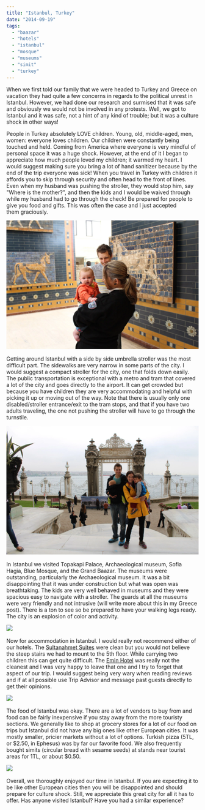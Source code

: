 ```yaml
---
title: "Istanbul, Turkey"
date: "2014-09-19"
tags:
  - "baazar"
  - "hotels"
  - "istanbul"
  - "mosque"
  - "museums"
  - "simit"
  - "turkey"
---
```


When we first told our family that we were headed to Turkey and Greece on vacation they had quite a few concerns in regards to the political unrest in Istanbul. However, we had done our research and surmised that it was safe and obviously we would not be involved in any protests. Well, we got to Istanbul and it was safe, not a hint of any kind of trouble; but it was a culture shock in other ways!

People in Turkey absolutely LOVE children. Young, old, middle-aged, men, women: everyone loves children. Our children were constantly being touched and held. Coming from America where everyone is very mindful of personal space it was a huge shock. However, at the end of it I began to appreciate how much people loved my children; it warmed my heart. I would suggest making sure you bring a lot of hand sanitizer because by the end of the trip everyone was sick! When you travel in Turkey with children it affords you to skip through security and often head to the front of lines. Even when my husband was pushing the stroller, they would stop him, say "Where is the mother?", and then the kids and I would be waived through while my husband had to go through the check! Be prepared for people to give you food and gifts. This was often the case and I just accepted them graciously.

![ ](images/1540357_10100711581212544_8420891210067687489_o.webp)

Getting around Istanbul with a side by side umbrella stroller was the most difficult part. The sidewalks are very narrow in some parts of the city. I would suggest a compact stroller for the city, one that folds down easily. The public transportation is exceptional with a metro and tram that covered a lot of the city and goes directly to the airport. It can get crowded but because you have children they are very accommodating and helpful with picking it up or moving out of the way. Note that there is usually only one disabled/stroller entrance/exit to the tram stops, and that if you have two adults traveling, the one not pushing the stroller will have to go through the turnstile.

![ ](images/10633175_10100711582579804_5434792060801283754_o.webp)

In Istanbul we visited Topakapi Palace, Archaeological museum, Sofia Hagia, Blue Mosque, and the Grand Baazar. The museums were outstanding, particularly the Archaeological museum. It was a bit disappointing that it was under construction but what was open was breathtaking. The kids are very well behaved in museums and they were spacious easy to navigate with a stroller. The guards at all the museums were very friendly and not intrusive (will write more about this in my Greece post). There is a ton to see so be prepared to have your walking legs ready. The city is an explosion of color and activity.

![ ](images/10308109_10100598755027124_1133578026907763690_n.webp)

Now for accommodation in Istanbul. I would really not recommend either of our hotels. The [Sultanahmet Suites](http://www.tripadvisor.com/Hotel_Review-g293974-d656391-Reviews-Sultanahmet_Suites-Istanbul.html) were clean but you would not believe the steep stairs we had to mount to the 5th floor. While carrying two children this can get quite difficult. The [Emin Hotel](http://www.tripadvisor.com/Hotel_Review-g293974-d1464893-Reviews-Emin_Hotel-Istanbul.html) was really not the cleanest and I was very happy to leave that one and I try to forget that aspect of our trip. I would suggest being very wary when reading reviews and if at all possible use Trip Advisor and message past guests directly to get their opinions.

![ ](images/10177862_10100598753939304_1679870934682460483_n.webp)

The food of Istanbul was okay. There are a lot of vendors to buy from and food can be fairly inexpensive if you stay away from the more touristy sections. We generally like to shop at grocery stores for a lot of our food on trips but Istanbul did not have any big ones like other European cities. It was mostly smaller, pricier markets without a lot of options. Turkish pizza (5TL, or $2.50, in Ephesus) was by far our favorite food. We also frequently bought simits (circular bread with sesame seeds) at stands near tourist areas for 1TL, or about $0.50.

![ ](images/10171690_10100598754802574_7774012370954342497_n.webp)

Overall, we thoroughly enjoyed our time in Istanbul. If you are expecting it to be like other European cities then you will be disappointed and should prepare for culture shock. Still, we appreciate this great city for all it has to offer. Has anyone visited Istanbul? Have you had a similar experience?
